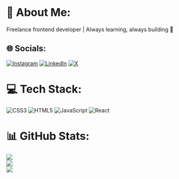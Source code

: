 # 💫 About Me:
Freelance frontend developer | Always learning, always building 🚀


## 🌐 Socials:
[![Instagram](https://img.shields.io/badge/Instagram-%23E4405F.svg?logo=Instagram&logoColor=white)](https://instagram.com/__sadel22) [![LinkedIn](https://img.shields.io/badge/LinkedIn-%230077B5.svg?logo=linkedin&logoColor=white)](https://linkedin.com/in/shmueldmontoya) [![X](https://img.shields.io/badge/X-black.svg?logo=X&logoColor=white)](https://x.com/__sadel23) 

# 💻 Tech Stack:
![CSS3](https://img.shields.io/badge/css3-%231572B6.svg?style=for-the-badge&logo=css3&logoColor=white) ![HTML5](https://img.shields.io/badge/html5-%23E34F26.svg?style=for-the-badge&logo=html5&logoColor=white) ![JavaScript](https://img.shields.io/badge/javascript-%23323330.svg?style=for-the-badge&logo=javascript&logoColor=%23F7DF1E) ![React](https://img.shields.io/badge/react-%2320232a.svg?style=for-the-badge&logo=react&logoColor=%2361DAFB)
# 📊 GitHub Stats:
![](https://github-readme-stats.vercel.app/api?username=shmueldmontoya&theme=transparent&hide_border=true&include_all_commits=false&count_private=false)<br/>
![](https://nirzak-streak-stats.vercel.app/?user=shmueldmontoya&theme=transparent&hide_border=true)<br/>
![](https://github-readme-stats.vercel.app/api/top-langs/?username=shmueldmontoya&theme=transparent&hide_border=true&include_all_commits=false&count_private=false&layout=compact)

<!-- Proudly created with GPRM ( https://gprm.itsvg.in ) -->